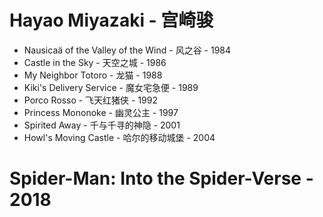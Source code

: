 # Hayao Miyazaki - 宫崎骏

- Nausicaä of the Valley of the Wind - 风之谷 - 1984
- Castle in the Sky - 天空之城 - 1986
- My Neighbor Totoro - 龙猫 - 1988
- Kiki's Delivery Service - 魔女宅急便 - 1989
- Porco Rosso - 飞天红猪侠 - 1992
- Princess Mononoke - 幽灵公主 - 1997
- Spirited Away - 千与千寻的神隐 - 2001
- Howl's Moving Castle - 哈尔的移动城堡 - 2004

# Spider-Man: Into the Spider-Verse - 2018

